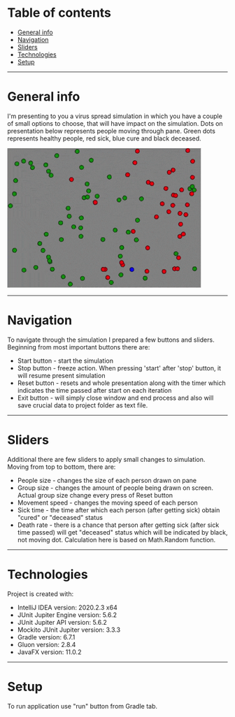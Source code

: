 # Table of contents
* [General info](#general-info)
* [Navigation](#navigation)
* [Sliders](#sliders)
* [Technologies](#technologies)
* [Setup](#setup)

---

# General info
I'm presenting to you a virus spread simulation in which you have a couple of small options to choose, that will have 
impact on the simulation. Dots on presentation below represents people moving through pane. Green dots
represents healthy people, red sick, blue cure and black deceased.

![](src/main/resources/com.kodilla.covid/simulationGif.gif)

---

# Navigation
To navigate through the simulation I prepared a few buttons and sliders. Beginning from most important buttons there are:
* Start button - start the simulation
* Stop button - freeze action. When pressing 'start' after 'stop' button,
it will resume present simulation
* Reset button - resets and whole presentation along with the timer which indicates the time 
passed after start on each iteration
* Exit button - will simply close window and end process and also will save crucial data to project folder as text file.

---

# Sliders
Additional there are few sliders to apply small changes to simulation. Moving from top to bottom, there are:
* People size - changes the size of each person drawn on pane
* Group size - changes the amount of people being drawn on screen. Actual group size change every press of Reset button
* Movement speed - changes the moving speed of each person 
* Sick time - the time after which each person (after getting sick) obtain "cured" or "deceased" status
* Death rate - there is a chance that person after getting sick (after sick time passed) will get "deceased" status which
will be indicated by black, not moving dot. Calculation here is based on Math.Random function. 

---

# Technologies
Project is created with:
* IntelliJ IDEA version: 2020.2.3 x64
* JUnit Jupiter Engine version: 5.6.2
* JUnit Jupiter API version: 5.6.2
* Mockito JUnit Jupiter version: 3.3.3
* Gradle version: 6.7.1
* Gluon version: 2.8.4
* JavaFX version: 11.0.2

---

# Setup
To run application use "run" button from Gradle tab.

